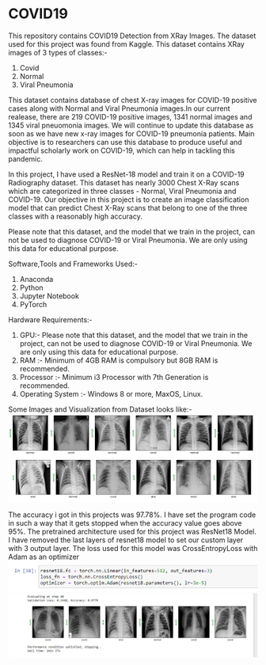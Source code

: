 # COVID19
This repository contains COVID19 Detection from XRay Images.
The dataset used for this project was found from Kaggle. This dataset contains XRay images of 3 types of classes:-
1) Covid
2) Normal
3) Viral Pneumonia

This dataset contains database of chest X-ray images for COVID-19 positive cases along with Normal and Viral Pneumonia images.In our current realease, there are 219 COVID-19 positive images, 1341 normal images and 1345 viral pneuomonia images. We will continue to update this database as soon as we have new x-ray images for COVID-19 pneumonia patients. Main objective is to researchers can use this database to produce useful and impactful scholarly work on COVID-19, which can help in tackling this pandemic.

In this project, I have used a ResNet-18 model and train it on a COVID-19 Radiography dataset. This dataset has nearly 3000 Chest X-Ray scans which are categorized in three classes - Normal, Viral Pneumonia and COVID-19. Our objective in this project is to create an image classification model that can predict Chest X-Ray scans that belong to one of the three classes with a reasonably high accuracy.

Please note that this dataset, and the model that we train in the project, can not be used to diagnose COVID-19 or Viral Pneumonia. We are only using this data for educational purpose.

Software,Tools and Frameworks Used:-
1) Anaconda
2) Python
3) Jupyter Notebook
4) PyTorch

Hardware Requirements:-
1) GPU:-  Please note that this dataset, and the model that we train in the project, can not be used to diagnose COVID-19 or Viral Pneumonia. We are only using this data for educational purpose.
2) RAM :- Minimum of 4GB RAM is compulsory but 8GB RAM is recommended.
3) Processor :- Minimum i3 Processor with 7th Generation is recommended.
4) Operating System :- Windows 8 or more, MaxOS, Linux.

Some Images and Visualization from Dataset looks like:-
![](outputs/output_1.PNG)
![](outputs/output_2.PNG)

The accuracy i got in this projects was 97.78%. I have set the program code in such a way that it gets stopped when the accuracy value goes above 95%. The pretrained architecture used for this project was ResNet18 Model. I have removed the last layers of resnet18 model to set our custom layer with 3 output layer.
The loss used for this model was CrossEntropyLoss with Adam as an optimizer
![](outputs/output_7.PNG)
![](outputs/output_3.PNG)
